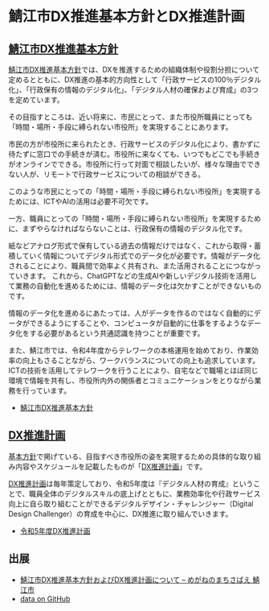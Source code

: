 # 鯖江市DX推進基本方針とDX推進計画

## [鯖江市DX推進基本方針](鯖江市DX推進基本方針.md)

[鯖江市DX推進基本方針](鯖江市DX推進基本方針.md)では、DXを推進するための組織体制や役割分担について定めるとともに、DX推進の基本的方向性として「行政サービスの100％デジタル化」、「行政保有の情報のデジタル化」、「デジタル人材の確保および育成」の3つを定めています。

その目指すところは、近い将来に、市民にとって、また市役所職員にとっても「時間・場所・手段に縛られない市役所」を実現することにあります。

市民の方が市役所に来られたとき、行政サービスのデジタル化により、書かずに待たずに窓口での手続きが済む。市役所に来なくても、いつでもどこでも手続きがオンラインでできる。市役所に行って対面で相談したいが、様々な理由でできない人が、リモートで行政サービスについての相談ができる。

このような市民にとっての「時間・場所・手段に縛られない市役所」を実現するためには、ICTやAIの活用は必要不可欠です。

一方、職員にとっての「時間・場所・手段に縛られない市役所」を実現するために、まずやらなければならないことは、行政保有の情報のデジタル化です。

紙などアナログ形式で保有している過去の情報だけではなく、これから取得・蓄積していく情報についてデジタル形式でのデータ化が必要です。情報がデータ化されることにより、職員間で効率よく共有され、また活用されることにつながっていきます。 これから、ChatGPTなどの生成AIや新しいデジタル技術を活用して業務の自動化を進めるためには、情報のデータ化は欠かすことができないものです。

情報のデータ化を進めるにあたっては、人がデータを作るのではなく自動的にデータができるようにすることや、コンピュータが自動的に仕事をするようなデータ化をする必要があるという共通認識を持つことが重要です。

また、鯖江市では、令和4年度からテレワークの本格運用を始めており、作業効率の向上もさることながら、ワークバランスについての向上も追求しています。ICTの技術を活用してテレワークを行うことにより、自宅などで職場とほぼ同じ環境で情報を共有し、市役所内外の関係者とコミュニケーションをとりながら業務を行っています。

- [鯖江市DX推進基本方針](鯖江市DX推進基本方針.md)

## [DX推進計画](鯖江市DX推進計画.md)

[基本方針](鯖江市DX推進基本方針.md)で掲げている、目指すべき市役所の姿を実現するための具体的な取り組み内容やスケジュールを記載したものが「[DX推進計画](鯖江市DX推進計画.md)」です。

[DX推進計画](鯖江市DX推進計画.md)は毎年策定しており、令和5年度は『デジタル人材の育成』ということで、職員全体のデジタルスキルの底上げとともに、業務効率化や行政サービス向上に自ら取り組むことができるデジタルデザイン・チャレンジャー（Digital Design Challenger）の育成を中心に、DX推進に取り組んでいきます。

- [令和5年度DX推進計画](鯖江市DX推進計画.md)

## 出展

- [鯖江市DX推進基本方針およびDX推進計画について – めがねのまちさばえ 鯖江市](https://www.city.sabae.fukui.jp/about_city/it_nomachi/dxsuishin.html)
- [data on GitHub](https://github.com/code4sabae/dx-sabae-doc)
